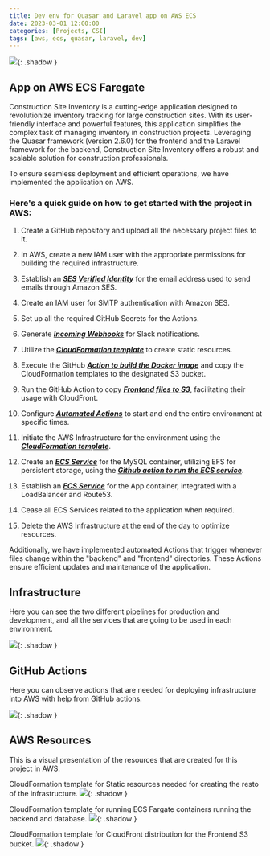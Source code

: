 ```yaml
---
title: Dev env for Quasar and Laravel app on AWS ECS
date: 2023-03-01 12:00:00
categories: [Projects, CSI]
tags: [aws, ecs, quasar, laravel, dev]
---
```

<script defer data-domain="senad-d.github.io" src="https://plus.seki.pro/js/script.js"></script>
![](https://github.com/senad-d/senad-d.github.io/blob/main/_media/images/backgroun.png?raw=true){: .shadow }

## App on AWS ECS Faregate

Construction Site Inventory is a cutting-edge application designed to revolutionize inventory tracking for large construction sites. With its user-friendly interface and powerful features, this application simplifies the complex task of managing inventory in construction projects. Leveraging the Quasar framework (version 2.6.0) for the frontend and the Laravel framework for the backend, Construction Site Inventory offers a robust and scalable solution for construction professionals.

To ensure seamless deployment and efficient operations, we have implemented the application on AWS. 

### Here's a quick guide on how to get started with the project in AWS:

1. Create a GitHub repository and upload all the necessary project files to it.

2. In AWS, create a new IAM user with the appropriate permissions for building the required infrastructure.

3. Establish an [***SES Verified Identity***](https://docs.aws.amazon.com/ses/latest/dg/creating-identities.html) for the email address used to send emails through Amazon SES.

4. Create an IAM user for SMTP authentication with Amazon SES.

5. Set up all the required GitHub Secrets for the Actions.

6. Generate [***Incoming Webhooks***](https://senad-d.github.io/posts/slack-webhook/) for Slack notifications.

7. Utilize the [***CloudFormation template***](https://senad-d.github.io/posts/project-csi-cf-static/) to create static resources.

8. Execute the GitHub [***Action to build the Docker image***](https://senad-d.github.io/posts/github-actions-docker-build/) and copy the CloudFormation templates to the designated S3 bucket.

9. Run the GitHub Action to copy [***Frontend files to S3***](https://senad-d.github.io/posts/github-actions-s3/), facilitating their usage with CloudFront.

10. Configure [***Automated Actions***](https://senad-d.github.io/posts/github-actions-auto-env/) to start and end the entire environment at specific times.

11. Initiate the AWS Infrastructure for the environment using the [***CloudFormation template***](https://senad-d.github.io/posts/project-csi-cf-resources/).

12. Create an [***ECS Service***](https://senad-d.github.io/posts/project-csi-ecs-db/) for the MySQL container, utilizing EFS for persistent storage, using the [***Github action to run the ECS service***](https://senad-d.github.io/posts/github-actions-auto-ecs/). 

13. Establish an [***ECS Service***](https://senad-d.github.io/posts/project-csi-ecs-app/) for the App container, integrated with a LoadBalancer and Route53.

14. Cease all ECS Services related to the application when required.

15. Delete the AWS Infrastructure at the end of the day to optimize resources.

Additionally, we have implemented automated Actions that trigger whenever files change within the "backend" and "frontend" directories. These Actions ensure efficient updates and maintenance of the application.

## Infrastructure

Here you can see the two different pipelines for production and development, and all the services that are going to be used in each environment.

![](https://github.com/senad-d/senad-d.github.io/blob/main/_media/images/csi-infra.png?raw=true){: .shadow }

## GitHub Actions
Here you can observe actions that are needed for deploying infrastructure into AWS with help from GitHub actions.

![](https://github.com/senad-d/senad-d.github.io/blob/main/_media/images/csi-project.png?raw=true){: .shadow }

## AWS Resources

This is a visual presentation of the resources that are created for this project in AWS.

CloudFormation template for Static resources needed for creating the resto of the infrastructure.
![](https://github.com/senad-d/senad-d.github.io/blob/main/_media/images/csi-static.png?raw=true){: .shadow }

CloudFormation template for running ECS Fargate containers running the backend and database. 
![](https://github.com/senad-d/senad-d.github.io/blob/main/_media/images/csi-backend.png?raw=true){: .shadow }

CloudFormation template for CloudFront distribution for the Frontend S3 bucket.
![](https://github.com/senad-d/senad-d.github.io/blob/main/_media/images/csi-frontend.png?raw=true){: .shadow }